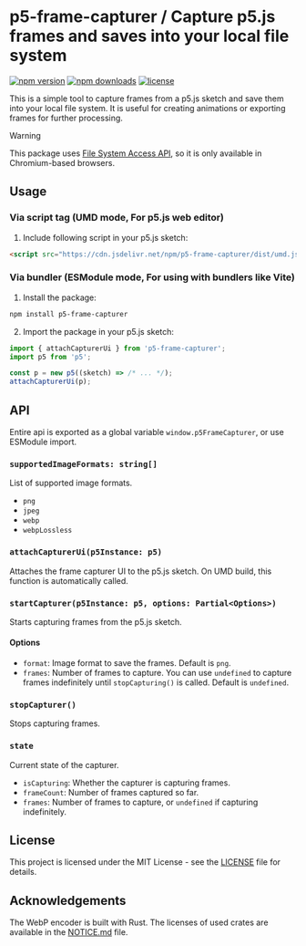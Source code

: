 # p5-frame-capturer / Capture p5.js frames and saves into your local file system

[![npm version](https://img.shields.io/npm/v/p5-frame-capturer)](https://npmjs.com/package/p5-frame-capturer)
[![npm downloads](https://img.shields.io/npm/dm/p5-frame-capturer)](https://npm.chart.dev/p5-frame-capturer)
[![license](https://img.shields.io/github/license/sevenc-nanashi/p5-frame-capturer)](https://github.com/sevenc-nanashi/p5-frame-capturer/blob/main/LICENSE)

This is a simple tool to capture frames from a p5.js sketch and save them into your local file system.
It is useful for creating animations or exporting frames for further processing.

> [!WARNING]
> This package uses [File System Access API](https://developer.mozilla.org/en-US/docs/Web/API/File_System_API), so it is only available in Chromium-based browsers.

## Usage

### Via script tag (UMD mode, For p5.js web editor)

1. Include following script in your p5.js sketch:

```html
<script src="https://cdn.jsdelivr.net/npm/p5-frame-capturer/dist/umd.js"></script>
```

### Via bundler (ESModule mode, For using with bundlers like Vite)

1. Install the package:

```bash
npm install p5-frame-capturer
```

2. Import the package in your p5.js sketch:

```javascript
import { attachCapturerUi } from 'p5-frame-capturer';
import p5 from 'p5';

const p = new p5((sketch) => /* ... */);
attachCapturerUi(p);
```

## API

Entire api is exported as a global variable `window.p5FrameCapturer`, or use ESModule import.

### `supportedImageFormats: string[]`

List of supported image formats.

- `png`
- `jpeg`
- `webp`
- `webpLossless`

### `attachCapturerUi(p5Instance: p5)`

Attaches the frame capturer UI to the p5.js sketch.
On UMD build, this function is automatically called.

### `startCapturer(p5Instance: p5, options: Partial<Options>)`

Starts capturing frames from the p5.js sketch.

#### Options

- `format`: Image format to save the frames. Default is `png`.
- `frames`: Number of frames to capture. You can use `undefined` to capture frames indefinitely until `stopCapturing()` is called. Default is `undefined`.

### `stopCapturer()`

Stops capturing frames.

### `state`

Current state of the capturer.

- `isCapturing`: Whether the capturer is capturing frames.
- `frameCount`: Number of frames captured so far.
- `frames`: Number of frames to capture, or `undefined` if capturing indefinitely.

## License

This project is licensed under the MIT License - see the [LICENSE](LICENSE) file for details.

## Acknowledgements

The WebP encoder is built with Rust. The licenses of used crates are available in the [NOTICE.md](NOTICE.md) file.

